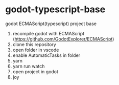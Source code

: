 # godot-typescript-base

godot ECMAScript(typescript) project base

1. recompile godot with ECMAScript (https://github.com/GodotExplorer/ECMAScript)
2. clone this repository
3. open folder in vscode
4. enable AutomaticTasks in folder
5. yarn
6. yarn run watch
7. open project in godot
8. joy
